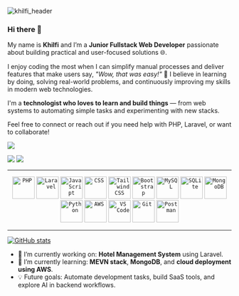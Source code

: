 ![khilfi_header](https://user-images.githubusercontent.com/25181517/117185899-9ccba680-adda-11eb-9003-7c25da391b99.PNG)

### Hi there 👋

My name is **Khilfi** and I’m a **Junior Fullstack Web Developer** passionate about building practical and user-focused solutions 🌐.

I enjoy coding the most when I can simplify manual processes and deliver features that make users say, *"Wow, that was easy!"* 🚀 I believe in learning by doing, solving real-world problems, and continuously improving my skills in modern web technologies.

I'm a **technologist who loves to learn and build things** — from web systems to automating simple tasks and experimenting with new stacks.

Feel free to connect or reach out if you need help with PHP, Laravel, or want to collaborate!

[![](https://komarev.com/ghpvc/?username=KuroMKh&color=000000)](https://github.com/KuroMKh)

[<img src="https://img.shields.io/badge/Gmail-D14836?style=for-the-badge&logo=gmail&logoColor=white">](mailto:muhdkhilfi36@gmail.com)
[<img src="https://img.shields.io/badge/LinkedIn-0077B5?style=for-the-badge&logo=linkedin&logoColor=white">](https://www.linkedin.com/in/muhammad-khilfi-/)

---

<div align="center">
	<code><img height="50" src="https://user-images.githubusercontent.com/25181517/117208135-6b11a900-adf5-11eb-8677-bcf8e4f8e298.png" alt="PHP" title="PHP" /></code>
	<code><img height="50" src="https://user-images.githubusercontent.com/25181517/117201156-9a724800-adec-11eb-9a9d-3cd0f67da4bc.png" alt="Laravel" title="Laravel" /></code>
	<code><img height="50" src="https://user-images.githubusercontent.com/25181517/187070047-7bce3c11-8d99-4ab1-9681-eb1df26a612f.png" alt="JavaScript" title="JavaScript" /></code>
	<code><img height="50" src="https://user-images.githubusercontent.com/25181517/183898674-75a4a1b1-f960-4ea9-abcb-637170a00a75.png" alt="CSS" title="CSS" /></code>
	<code><img height="50" src="https://user-images.githubusercontent.com/25181517/187070044-927aeaf3-f078-4495-8253-79e5d2e6da93.png" alt="Tailwind CSS" title="Tailwind CSS" /></code>
	<code><img height="50" src="https://user-images.githubusercontent.com/25181517/183898054-b3d693d4-dafb-4808-a509-bab54cf5de34.png" alt="Bootstrap" title="Bootstrap" /></code>
	<code><img height="50" src="https://user-images.githubusercontent.com/25181517/117201470-f6d56780-adec-11eb-8f7c-e70e376cfd07.png" alt="MySQL" title="MySQL" /></code>
	<code><img height="50" src="https://user-images.githubusercontent.com/25181517/187070047-e1ab5fd2-2df2-4fa1-bd9a-fd72e8fbb0f4.png" alt="SQLite" title="SQLite" /></code>
	<code><img height="50" src="https://user-images.githubusercontent.com/25181517/187071944-f96d2e64-7b2a-4e1e-a89a-d2a75cd44b8b.png" alt="MongoDB" title="MongoDB" /></code>
	<code><img height="50" src="https://user-images.githubusercontent.com/25181517/187070103-3b70c2a2-3f04-44c0-b1b4-660c3aa444b3.png" alt="Python" title="Python" /></code>
	<code><img height="50" src="https://user-images.githubusercontent.com/25181517/187071939-4e4c808d-7d52-4f6c-9475-0d59c1f96b38.png" alt="AWS" title="AWS" /></code>
	<code><img height="50" src="https://user-images.githubusercontent.com/25181517/117208736-2cc0b980-adf6-11eb-838c-348faeaf00dc.png" alt="VS Code" title="VS Code" /></code>
	<code><img height="50" src="https://user-images.githubusercontent.com/25181517/192108372-f71d70ac-7ae6-4c0d-8395-51d8870c2ef0.png" alt="Git" title="Git" /></code>
	<code><img height="50" src="https://user-images.githubusercontent.com/25181517/192109061-e138ca71-337c-4019-8d42-4792fdaa7128.png" alt="Postman" title="Postman" /></code>
</div>

---

[![GitHub stats](https://github-readme-stats.vercel.app/api?username=KuroMKh&show_icons=true&theme=great-gatsby)](https://github.com/KuroMKh?tab=repositories)

- 🔭 I’m currently working on: **Hotel Management System** using Laravel.
- 🌱 I’m currently learning: **MEVN stack**, **MongoDB**, and **cloud deployment using AWS**.
- 💡 Future goals: Automate development tasks, build SaaS tools, and explore AI in backend workflows.
